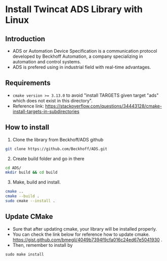 # Install Twincat ADS Library with Linux
## Introduction
- ADS or Automation Device Specification is a communication protocol developed by Beckhoff Automation, a company specializing in automation and control systems.
- ADS is prefered using in industrial field with real-time advantages.

## Requirements
- ```cmake version >= 3.13.0``` to avoid "install TARGETS given target "ads" which does not exist in this directory".
- Reference link: https://stackoverflow.com/questions/34443128/cmake-install-targets-in-subdirectories
## How to install

1. Clone the library from Beckhoff/ADS github
```bash
git clone https://github.com/Beckhoff/ADS.git
```
2. Create build folder and go in there
```bash
cd ADS/
mkdir build && cd build
```
3. Make, build and install.
```bash
cmake ..
cmake --build .
sudo cmake --install .
```

## Update CMake
- Sure that after updating cmake, your library will be installed properly.
- You can check the link below for reference how to update cmake. https://gist.github.com/bmegli/4049b7394f9cfa016c24ed67e5041930 .    
- Then, remember to install by
```
sudo make install
```
